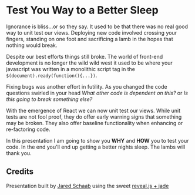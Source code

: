 # Test You Way to a Better Sleep

Ignorance is bliss...or so they say. It used to be that there was no real good
way to unit test our views. Deploying new code involved crossing your fingers,
standing on one foot and sacrificing a lamb in the hopes that nothing would break.

Despite our best efforts things still broke. The world of front-end development is no longer the
wild wild west it used to be where your javascript was written in a monolithic script tag
in the `$(document).ready(function(){...})`.

Fixing bugs was another effort in futility. As you changed the code questions swirled in
your head *What other code is dependent on this?* or *Is this going to break something else?*

With the emergence of React we can now unit test our views. While unit tests are
not fool proof, they do offer early warning signs that something may be broken. 
They also offer baseline functionality when enhancing or re-factoring code.

In this presentation I am going to show you **WHY** and **HOW** you to test your code. 
In the end you'll end up getting a better nights sleep. The lambs will thank you.

## Credits

Presentation built by [Jared Schaab][2] using the sweet [reveal.js + jade][3] 

[2]: http://www.jaredschaab.com
[3]: http://jlengstorf.github.io/reveal.js-jade/